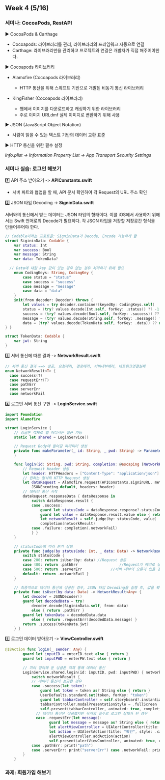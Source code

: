 ## Week 4 (5/16)

### 세미나: CocoaPods, RestAPI

▶️ CocoaPods & Carthage

- Cocoapods: 라이브러리를 관리, 라이브러리의 프레임워크 자동으로 연결
- Carthage: 라이브러리만을 관리하고 프로젝트와 연결은 개발자가 직접 해주어야한다. 



▶️ Cocoapods 라이브러리

- Alamofire (Cocoapods 라이브러리)
  - HTTP 통신을 위해 스위프트 기반으로 개발된 비동기 통신 라이브러리 

- KingFisher (Cocoapods 라이브러리)
  - 웹에서 이미지를 다운로드하고 캐싱하기 위한 라이브러리
  - 주로 이미지 URLdmf 실제 이미지로 변환하기 위해 사용



▶️ JSON (JavaScript Object Notation)

- 사람이 읽을 수 있는 텍스트 기반의 데이터 교환 표준



▶️ HTTP 통신을 위한 필수 설정

*Info.plist -> Information Property List -> App Transport Security Settings*



### 세미나 실습: 로그인 해보기

1️⃣ API 주소 받아오기 -> **APIConstants.swift**

- 서버 파트와 협업을 할 때, API 문서 확인하여 각 Request의 URL 주소 확인



2️⃣ JSON 타입 Decoding -> **SigninData.swift**

서버와의 통신에서 받는 데이터는 JSON 타입의 형태이다. 이를 iOS에서 사용하기 위해서는 Swift 언어로의 Decode가 필요하다. 각 JSON 타입을 저장할 저장공간 형식을 만들어주어야 한다.

```swift
// Codable이라는 프로토콜: SigninData가 Decode, Encode 가능하게 함
struct SigininData: Codable {
    var status: Int
    var success: Bool
    var message: String
    var data: TokenData?
    
  // Data에 대한 key 값이 있는 경우 없는 경우 처리하기 위해 필요
    enum CodingKeys: String, CodingKey {
        case status = "status"
        case success = "success"
        case message = "message"
        case data = "data"
    }
    init(from decoder: Decoder) throws {
        let values = try decoder.container(keyedBy: CodingKeys.self)
        status = (try? values.decode(Int.self, forKey: .status)) ?? -1
        success = (try? values.decode(Bool.self, forKey: .success)) ?? false
        message = (try? values.decode(String.self, forKey: .message)) ?? ""
        data = (try? values.decode(TokenData.self, forKey: .data)) ?? nil
} }

struct TokenData: Codable {
    var jwt: String
}
```



3️⃣ 서버 통신에 따른 결과 -> **NetworkResult.swift**

```swift
// 서버 통신 결과 ==> 성공, 요청에러, 경로에러, 서버내부에러, 네트워크연결실패
enum NetworkResult<T> {
  case success(T) 
  case requestErr(T) 
  case pathErr
  case serverErr 
  case networkFail
```



4️⃣ 로그인 서버 통신 구현 -> **LoginService.swift**

```swift
import Foundation
import Alamofire

struct LoginService {
    // 싱글톤 객체로 앱 어디서든 접근 가능
    static let shared = LoginService()
    
    // Request Body에 들어갈 파라미터 생성
    private func makeParameter(_ id: String, _ pwd: String) -> Parameters { return ["id": id, "password": pwd]
    }

    func login(id: String, pwd: String, completion: @escaping (NetworkResult<Any>) -> Void) {
        // Request Header 생성
        let header: HTTPHeaders = ["Content-Type": "application/json"]
        // 원하는 형식의 HTTP Request 생성
        let dataRequest = Alamofire.request(APIConstants.signinURL, method: .post, parameters: makeParameter(id, pwd), encoding:
            JSONEncoding.default, headers: header)
        // 데이터 통신 시작
        dataRequest.responseData { dataResponse in
            switch dataResponse.result {
            case .success:
                guard let statusCode = dataResponse.response?.statusCode else { return }
                guard let value = dataResponse.result.value else { return }
                let networkResult = self.judge(by: statusCode, value)
                completion(networkResult)
            case .failure: completion(.networkFail)
            } }
    }
    
    // statusCode에 따라 분기 실행
    private func judge(by statusCode: Int, _ data: Data) -> NetworkResult<Any> {
        switch statusCode {
        case 200: return isUser(by: data) //Request 성공
        case 400: return .pathErr					//Request가 에러로 실패한 경우, 보통 개발자의 잘못
        case 500: return .serverErr				//서버 내부의 오류가 있을 경우
        default: return .networkFail }
    }
    
    // 최종적으로 데이터 통신에 성공한 경우, JSON 타입 Decoding을 실행 후, 값을 확인한다
    private func isUser(by data: Data) -> NetworkResult<Any> {
        let decoder = JSONDecoder()
        guard let decodedData = try?
            decoder.decode(SigininData.self, from: data)
            else { return .pathErr }
        guard let tokenData = decodedData.data
            else { return .requestErr(decodedData.message) }
        return .success(tokenData.jwt)
    } }

```



5️⃣ 로그인 데이터 받아오기 -> **ViewController.swift**

```swift
@IBAction func login(_ sender: Any) {
        guard let inputID = enterID.text else { return }
        guard let inputPWD = enterPW.text else { return }
        
        // 미리 정의해 둔 싱글톤 객체 통해 데이터 통신
        LoginService.shared.login(id: inputID, pwd: inputPWD) { networkResult in
            switch networkResult {
            // 데이터 통신이 성공한 경우
            case .success(let token):
                guard let token = token as? String else { return }
                UserDefaults.standard.set(token, forKey: "token")
                guard let tabbarController = self.storyboard?.instantiateViewController(identifier: "customTabbarController") as? UITabBarController else { return }
                tabbarController.modalPresentationStyle = .fullScreen
                self.present(tabbarController, animated: true, completion: nil) 
              // 데이터 통신은 성공했지만 유저의 실수로 로그인 실패가 된 경우
              case .requestErr(let message):
                    guard let message = message as? String else { return }
                    let alertViewController = UIAlertController(title: "로그인 실패", message: message, preferredStyle: .alert)
                    let action = UIAlertAction(title: "확인", style: .cancel, handler: nil)
                    alertViewController.addAction(action)
                    self.present(alertViewController, animated: true, completion: nil)
            case .pathErr: print("path")
            case .serverErr: print("serverErr") case .networkFail: print("networkFail") }
        }
    }
```



### 과제: 회원가입 해보기
